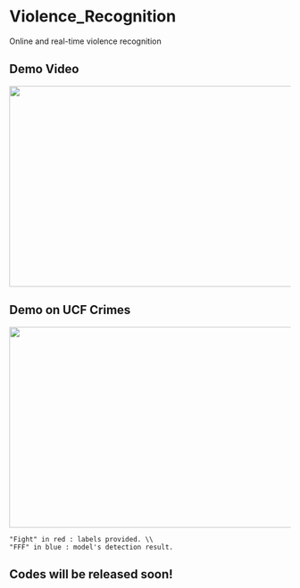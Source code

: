 # Violence_Recognition
Online and real-time violence recognition

## Demo Video
<img src="figures/three.gif" width="640" height="360"/>

## Demo on UCF Crimes
<img src="figures/ucf.gif" width="640" height="360"/>

```
"Fight" in red : labels provided. \\
"FFF" in blue : model's detection result.
```

## Codes will be released soon!

